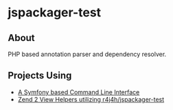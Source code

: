 jspackager-test
===============

About
------------

PHP based annotation parser and dependency resolver.

Projects Using
------------

- [A Symfony based Command Line Interface](r4j4h/jspackager-cli)
- [Zend 2 View Helpers utilizing r4j4h/jspackager-test](r4j4h/jspackager-zf2)

